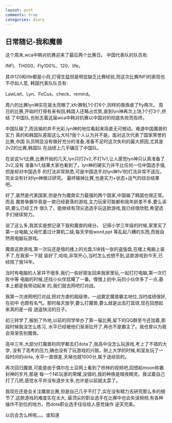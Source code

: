 ```yaml
---
layout: post
comments: true
categories: diary
---
```


## 日常随记-我和魔兽

这个周末,wca中韩对抗赛迎来了最后两个比赛日。
中国代表队的队员有:

INFI、TH000、Fly100%、120、life。


其中120和life都是小将,打得生猛但是明显缺乏比赛经验,而这次比赛INFI的表现也不尽如人意,
韩国代表队队员有:

LawLiet、Lyn、FoCus、check、remind。

周六的比赛lyn神实在是太亮眼了,kfc赛制,1个打6个,同样的兽族虐了fly两次。
周日的比赛,开始时打得有来有回,韩国人还略占优势,直到lyn神再次上场,1个打3个,终结
了中国队,也标志着这届wca中韩对抗赛以中国对的彻底失败而告终。

中国队输了,而且输的并不光彩,lyn神的地位看起来简直无可撼动。难道中国魔兽的实力
真的和韩国队差距这么大吗?我个人认为并不是。面对这次代表了国家荣誉的比赛,中国
队员明显没有做好充分的准备,准备不足时这次失利的最大原因,尤其是2v2的比赛,韩国队
在战绩上几乎碾压了中国队。

在说说1v1比赛,比赛开始的几天,lyn只打2v2,不打1v1,让人感觉lyn神只认真准备了2v2,没有
准备1v1,结果大家也看到了。lyn神的硬实力并不比任何一位中国选手强,但是却对中国选手
的打法非常熟悉,可是中国选手对lyn神1v1的打法非常不适应。完全没有针对lyn神做过研究。
最终输掉比赛,也是实力+状态+运气的综合结果吧。

好了,虽然是代表国家,但是作为魔兽实力最强的两个国家,中国输了韩国也很正常。而且
魔兽争霸毕竟是一款已经衰落的游戏,主力玩家可能都和我年龄差不多,要么读研,要么已经工作
很久了。能继续有顶尖选选手玩这款游戏,我已经很欣慰,希望选手们继续努力。

说了这么多,我其实是想记录下我和魔兽的缘分。
记得小学三年级的时候,家里买了第一台电脑,父母忙着过计算机二级,每天学些word,ppt
等乱起八糟的东西,而我自然用电脑玩游戏。

魔兽这款游戏,第一次玩还是借的楼上的光盘,5块钱一张的盗版盘,在楼上电脑上装不了,在我家一下就
装好了,哈哈,非常开心,当时怎么也想不到,这款游戏到今天,已经陪了我14年。

当时有电脑的人家并不很多,我们一些好朋友回来我家里玩,一起打打电脑,第一次打败中等
电脑的时候,还找小伙伴炫耀了一番。慢慢上初中,玩的小伙伴多了一点,基本上都是我带动起来
的,我们就去网吧打对战。

我第一次进网吧打对战,把对方虐的超级惨。一战奠定魔兽霸主地位,当时成绩很好,在初中
也颇有名气。那时每天放学,要么打魔兽,要么就是出去打篮球,现在回想起来真的是一段
逍遥快活的日子。

初三转学了,搬到了外地,以前的同学举办了第一届比赛,留下的QQ群至今还加着,那段时候我没怎么练习,
水平已经被他们渐渐拉开了,再也不是霸主了。我也曾以为我会渐渐告别魔兽。

高中三年,大部分打魔兽的同学都去打dota了,我高中没怎么玩游戏,考上了不错的大学,
没有了高考的压力,确也没有了玩游戏的兴致。刚上大学的时候,和室友玩了一段时间的dota,
水平一直很差,天梯也就1000分,属于送经验的。

再次回归魔兽,可能是由于偶尔在土豆网上看到了桥林的视频吧,回想起moon称霸封神的岁月,那是
每一个NE玩家的荣耀,没错的,我的种族是暗夜精灵。我试着自己打了几把,感觉水平并没有退步太多,也许是以前就太菜了。

我现在还是会关注魔兽比赛,但是自己几乎不打了,实在没有精力去研究那么多的细节了,这款游戏的难度实在太大,
最顶尖的职业选手在比赛中也会失误频频,有各种操作不到位的地方。而dota职业选手往往给人感觉操作
逆天完美。

以后会怎么样呢。。。谁知道